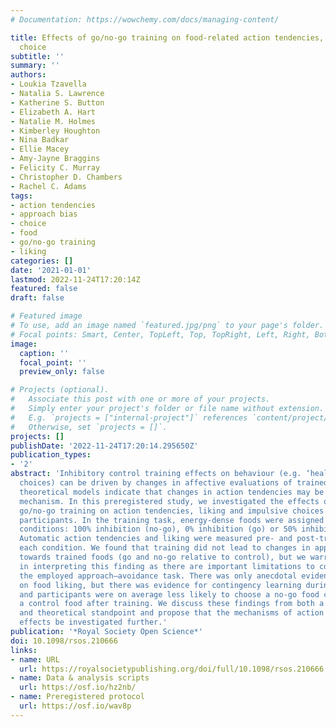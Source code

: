 ```yaml
---
# Documentation: https://wowchemy.com/docs/managing-content/

title: Effects of go/no-go training on food-related action tendencies, liking and
  choice
subtitle: ''
summary: ''
authors:
- Loukia Tzavella
- Natalia S. Lawrence
- Katherine S. Button
- Elizabeth A. Hart
- Natalie M. Holmes
- Kimberley Houghton
- Nina Badkar
- Ellie Macey
- Amy-Jayne Braggins
- Felicity C. Murray
- Christopher D. Chambers
- Rachel C. Adams
tags:
- action tendencies
- approach bias
- choice
- food
- go/no-go training
- liking
categories: []
date: '2021-01-01'
lastmod: 2022-11-24T17:20:14Z
featured: false
draft: false

# Featured image
# To use, add an image named `featured.jpg/png` to your page's folder.
# Focal points: Smart, Center, TopLeft, Top, TopRight, Left, Right, BottomLeft, Bottom, BottomRight.
image:
  caption: ''
  focal_point: ''
  preview_only: false

# Projects (optional).
#   Associate this post with one or more of your projects.
#   Simply enter your project's folder or file name without extension.
#   E.g. `projects = ["internal-project"]` references `content/project/deep-learning/index.md`.
#   Otherwise, set `projects = []`.
projects: []
publishDate: '2022-11-24T17:20:14.295650Z'
publication_types:
- '2'
abstract: 'Inhibitory control training effects on behaviour (e.g. ‘healthier’ food
  choices) can be driven by changes in affective evaluations of trained stimuli, and
  theoretical models indicate that changes in action tendencies may be a complementary
  mechanism. In this preregistered study, we investigated the effects of food-specific
  go/no-go training on action tendencies, liking and impulsive choices in healthy
  participants. In the training task, energy-dense foods were assigned to one of three
  conditions: 100% inhibition (no-go), 0% inhibition (go) or 50% inhibition (control).
  Automatic action tendencies and liking were measured pre- and post-training for
  each condition. We found that training did not lead to changes in approach bias
  towards trained foods (go and no-go relative to control), but we warrant caution
  in interpreting this finding as there are important limitations to consider for
  the employed approach–avoidance task. There was only anecdotal evidence for an effect
  on food liking, but there was evidence for contingency learning during training,
  and participants were on average less likely to choose a no-go food compared to
  a control food after training. We discuss these findings from both a methodological
  and theoretical standpoint and propose that the mechanisms of action behind training
  effects be investigated further.'
publication: '*Royal Society Open Science*'
doi: 10.1098/rsos.210666
links:
- name: URL
  url: https://royalsocietypublishing.org/doi/full/10.1098/rsos.210666
- name: Data & analysis scripts
  url: https://osf.io/hz2nb/
- name: Preregistered protocol
  url: https://osf.io/wav8p 
---
```

